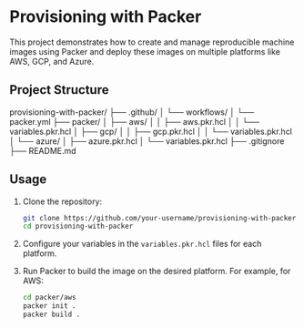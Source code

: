 # Provisioning with Packer

This project demonstrates how to create and manage reproducible machine images using Packer and deploy these images on multiple platforms like AWS, GCP, and Azure.

## Project Structure

provisioning-with-packer/
├── .github/
│ └── workflows/
│ └── packer.yml
├── packer/
│ ├── aws/
│ │ ├── aws.pkr.hcl
│ │ └── variables.pkr.hcl
│ ├── gcp/
│ │ ├── gcp.pkr.hcl
│ │ └── variables.pkr.hcl
│ └── azure/
│ ├── azure.pkr.hcl
│ └── variables.pkr.hcl
├── .gitignore
├── README.md


## Usage

1. Clone the repository:
    ```sh
    git clone https://github.com/your-username/provisioning-with-packer.git
    cd provisioning-with-packer
    ```

2. Configure your variables in the `variables.pkr.hcl` files for each platform.

3. Run Packer to build the image on the desired platform. For example, for AWS:
    ```sh
    cd packer/aws
    packer init .
    packer build .
    ```

